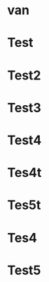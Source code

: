 # van
<h1>Test</h1>

<h1>Test2</h1>
<h1>Test3</h1>
<h1>Test4</h1>
<h1>Tes4t</h1>
<h1>Tes5t</h1>
<h1>Tes4</h1>
<h1>Test5</h1>
